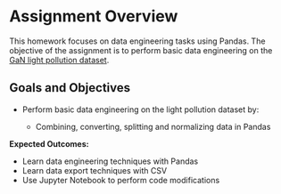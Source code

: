 # Assignment Overview

This  homework   focuses on data engineering tasks using Pandas. The objective of the assignment is to perform basic data engineering on the [GaN light pollution dataset](https://globeatnight.org/maps-data/).

## Goals and Objectives

* Perform basic data engineering on the light pollution dataset by:

	* Combining, converting, splitting and normalizing data in Pandas

**Expected Outcomes:**

* Learn data engineering techniques with Pandas
* Learn data export techniques with CSV
* Use Jupyter Notebook to perform code modifications 